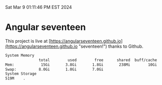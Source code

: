Sat Mar  9 01:11:46 PM EST 2024

# Angular seventeen


This project is live at [https://angularseventeen.github.io](https://angularseventeen.github.io "seventeen!") thanks to Github.

```bash
System Memory
               total        used        free      shared  buff/cache   available
Mem:            15Gi       3.8Gi       1.8Gi       238Mi        10Gi        11Gi
Swap:          8.0Gi       1.0Gi       7.0Gi
System Storage
519M	.
